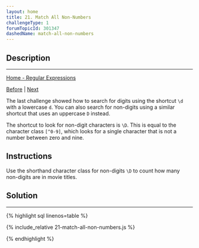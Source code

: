 ```yaml
---
layout: home
title: 21. Match All Non-Numbers
challengeType: 1
forumTopicId: 301347
dashedName: match-all-non-numbers
---
```


<div class="row">
<div class="columnStmt" markdown="1">

## Description
------

[Home - Regular Expressions](./README.md)

[Before](./20-match-all-numbers.md)  | [Next](./22-restrict-possible-usernames.md) 

The last challenge showed how to search for digits using the shortcut `\d` with a lowercase `d`. You can also search for non-digits using a similar shortcut that uses an uppercase `D` instead.

The shortcut to look for non-digit characters is `\D`. This is equal to the character class `[^0-9]`, which looks for a single character that is not a number between zero and nine.

## Instructions 

Use the shorthand character class for non-digits `\D` to count how many non-digits are in movie titles.

</div>
<div class="columnSol" markdown="1">

## Solution
------

{% highlight sql linenos=table %}

{% include_relative 21-match-all-non-numbers.js %}

{% endhighlight %}

</div>
</div>